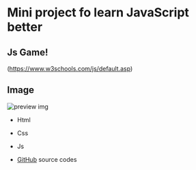 # Mini project fo learn JavaScript better
##  **Js Game!**
(https://www.w3schools.com/js/default.asp)


## Image
![preview img](/ba)

- Html
- Css
- Js

- [GitHub](https://github.com/Am98172/game-/tree/main) source codes

